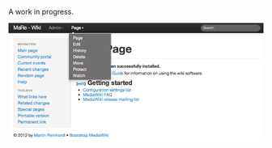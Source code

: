 A work in progress.

![MediaWiki Bootstrap Skin](https://github.com/hypery2k/bootstrap-mediawiki/blob/master/bootstrapMediaWiki.png?raw=true "MediaWiki Bootstrap Skin")
